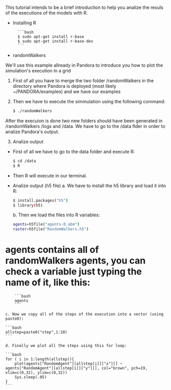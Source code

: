 This tutorial intends to be a brief introduction to help you analize the
resuls of the executions of the models with R.

* Installing R
	
		```bash
		$ sudo apt-get install r-base
		$ sudo apt-get install r-base-dev
		```
		
* randomWalkers

We'll use this example allready in Pandora to introduce you how to plot 
the simulation's execution in a grid

1. First of all you have to merge the two folder /randomWalkers in the 
directory where Pandora is deployed (most likely ~/PANDORA/examples) and
we have our examples

2. Then we have to execute the simmulation using the following command:
	
	```bash
	$ ./randomWalkers
	```
	
After the execuion is done two new folders should have been generated in
/randomWalkers /logs and /data. We have to go to the /data flder in order
to analize Pandora's output.

3. Analize output

* First of all we have to go to the data folder and execute R:

	```bash
	$ cd /data
	$ R
	```
	
* Then R will execute in our terminal.

* Analize output (h5 file)
	a. We have to install the h5 library and load it into R:
	
	```bash
	$ install.packages("h5")
	$ library(h5)
	```
	
	b. Then we load the files into R variables:
	
	```bash
	agents=h5file("agents-0.abm")
	raster=h5file("RandomWalkers.h5")
	```
	
# agents contains all of randomWalkers agents, you can check a variable just typing the name of it, like this:
	
		```bash
		agents
		```
	
	c. Now we copy all of the steps of the execution into a vector (using paste0):
	
	```bash
	allstep=paste0("step",1:10)
	```
	
	d. Finally we plot all the steps using this for loop:
	
	```bash
	for ( i in 1:length(allstep)){
		plot(agents["RandomAgent"][allstep[i]]["x"][] ~ agents["RandomAgent"][allstep[i]]["y"][], col="brown", pch=19, xlim=c(0,32), ylim=c(0,32))
		Sys.sleep(.05)
	}
	```
	

